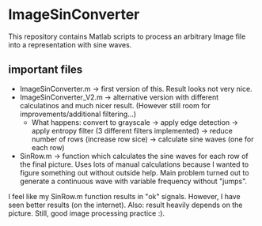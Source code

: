 # ImageSinConverter

This repository contains Matlab scripts to process an arbitrary Image file into a representation with sine waves.

## important files

- ImageSinConverter.m -> first version of this. Result looks not very nice.
- ImageSinConverter_V2.m -> alternative version with different calculatinos and much nicer result. (However still room for improvements/additional filtering...)
  - What happens: convert to grayscale -> apply edge detection -> apply entropy filter (3 different filters implemented) -> reduce number of rows (increase row sice) -> calculate sine waves (one for each row)
- SinRow.m -> function which calculates the sine waves for each row of the final picture. Uses lots of manual calculations because I wanted to figure something out without outside help. Main problem turned out to generate a continuous wave with variable frequency without "jumps".

I feel like my SinRow.m function results in "ok" signals. However, I have seen better results (on the internet). Also: result heavily depends on the picture.
Still, good image processing practice :).
